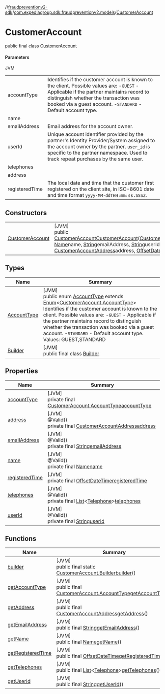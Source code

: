 //[fraudpreventionv2-sdk](../../../index.md)/[com.expediagroup.sdk.fraudpreventionv2.models](../index.md)/[CustomerAccount](index.md)

# CustomerAccount

public final class [CustomerAccount](index.md)

#### Parameters

JVM

| | |
|---|---|
| accountType | Identifies if the customer account is known to the client. Possible values are:  -`GUEST` - Applicable if the partner maintains record to distinguish whether the transaction was booked via a guest account.  -`STANDARD` - Default account type. |
| name |
| emailAddress | Email address for the account owner. |
| userId | Unique account identifier provided by the partner's Identity Provider/System assigned to the account owner by the partner. `user_id` is specific to the partner namespace. Used to track repeat purchases by the same user. |
| telephones |
| address |
| registeredTime | The local date and time that the customer first registered on the client site, in ISO-8601 date and time format `yyyy-MM-ddTHH:mm:ss.SSSZ`. |

## Constructors

| | |
|---|---|
| [CustomerAccount](-customer-account.md) | [JVM]<br>public [CustomerAccount](index.md)[CustomerAccount](-customer-account.md)([CustomerAccount.AccountType](-account-type/index.md)accountType, [Name](../-name/index.md)name, [String](https://docs.oracle.com/javase/8/docs/api/java/lang/String.html)emailAddress, [String](https://docs.oracle.com/javase/8/docs/api/java/lang/String.html)userId, [List](https://docs.oracle.com/javase/8/docs/api/java/util/List.html)&lt;[Telephone](../-telephone/index.md)&gt;telephones, [CustomerAccountAddress](../-customer-account-address/index.md)address, [OffsetDateTime](https://docs.oracle.com/javase/8/docs/api/java/time/OffsetDateTime.html)registeredTime) |

## Types

| Name | Summary |
|---|---|
| [AccountType](-account-type/index.md) | [JVM]<br>public enum [AccountType](-account-type/index.md) extends [Enum](https://docs.oracle.com/javase/8/docs/api/java/lang/Enum.html)&lt;[CustomerAccount.AccountType](-account-type/index.md)&gt;<br>Identifies if the customer account is known to the client. Possible values are:  -`GUEST` - Applicable if the partner maintains record to distinguish whether the transaction was booked via a guest account.  -`STANDARD` - Default account type. Values: GUEST,STANDARD |
| [Builder](-builder/index.md) | [JVM]<br>public final class [Builder](-builder/index.md) |

## Properties

| Name | Summary |
|---|---|
| [accountType](index.md#-1185797741%2FProperties%2F-173342751) | [JVM]<br>private final [CustomerAccount.AccountType](-account-type/index.md)[accountType](index.md#-1185797741%2FProperties%2F-173342751) |
| [address](index.md#-702564410%2FProperties%2F-173342751) | [JVM]<br>@Valid()<br>private final [CustomerAccountAddress](../-customer-account-address/index.md)[address](index.md#-702564410%2FProperties%2F-173342751) |
| [emailAddress](index.md#1919373992%2FProperties%2F-173342751) | [JVM]<br>@Valid()<br>private final [String](https://docs.oracle.com/javase/8/docs/api/java/lang/String.html)[emailAddress](index.md#1919373992%2FProperties%2F-173342751) |
| [name](index.md#1819062069%2FProperties%2F-173342751) | [JVM]<br>@Valid()<br>private final [Name](../-name/index.md)[name](index.md#1819062069%2FProperties%2F-173342751) |
| [registeredTime](index.md#-1002009071%2FProperties%2F-173342751) | [JVM]<br>private final [OffsetDateTime](https://docs.oracle.com/javase/8/docs/api/java/time/OffsetDateTime.html)[registeredTime](index.md#-1002009071%2FProperties%2F-173342751) |
| [telephones](index.md#971935505%2FProperties%2F-173342751) | [JVM]<br>@Valid()<br>private final [List](https://docs.oracle.com/javase/8/docs/api/java/util/List.html)&lt;[Telephone](../-telephone/index.md)&gt;[telephones](index.md#971935505%2FProperties%2F-173342751) |
| [userId](index.md#-1158039782%2FProperties%2F-173342751) | [JVM]<br>@Valid()<br>private final [String](https://docs.oracle.com/javase/8/docs/api/java/lang/String.html)[userId](index.md#-1158039782%2FProperties%2F-173342751) |

## Functions

| Name | Summary |
|---|---|
| [builder](builder.md) | [JVM]<br>public final static [CustomerAccount.Builder](-builder/index.md)[builder](builder.md)() |
| [getAccountType](get-account-type.md) | [JVM]<br>public final [CustomerAccount.AccountType](-account-type/index.md)[getAccountType](get-account-type.md)() |
| [getAddress](get-address.md) | [JVM]<br>public final [CustomerAccountAddress](../-customer-account-address/index.md)[getAddress](get-address.md)() |
| [getEmailAddress](get-email-address.md) | [JVM]<br>public final [String](https://docs.oracle.com/javase/8/docs/api/java/lang/String.html)[getEmailAddress](get-email-address.md)() |
| [getName](get-name.md) | [JVM]<br>public final [Name](../-name/index.md)[getName](get-name.md)() |
| [getRegisteredTime](get-registered-time.md) | [JVM]<br>public final [OffsetDateTime](https://docs.oracle.com/javase/8/docs/api/java/time/OffsetDateTime.html)[getRegisteredTime](get-registered-time.md)() |
| [getTelephones](get-telephones.md) | [JVM]<br>public final [List](https://docs.oracle.com/javase/8/docs/api/java/util/List.html)&lt;[Telephone](../-telephone/index.md)&gt;[getTelephones](get-telephones.md)() |
| [getUserId](get-user-id.md) | [JVM]<br>public final [String](https://docs.oracle.com/javase/8/docs/api/java/lang/String.html)[getUserId](get-user-id.md)() |
